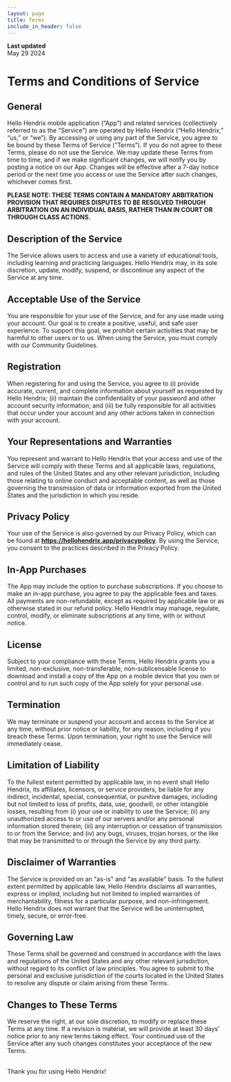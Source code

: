 ```yaml
---
layout: page
title: Terms
include_in_header: false
---
```


**Last updated**  
May 29 2024

# Terms and Conditions of Service

## General

Hello Hendrix mobile application (“App”) and related services (collectively referred to as the “Service”) are operated by Hello Hendrix (“Hello Hendrix,” “us,” or “we”). By accessing or using any part of the Service, you agree to be bound by these Terms of Service (“Terms”). If you do not agree to these Terms, please do not use the Service. We may update these Terms from time to time, and if we make significant changes, we will notify you by posting a notice on our App. Changes will be effective after a 7-day notice period or the next time you access or use the Service after such changes, whichever comes first.

**PLEASE NOTE: THESE TERMS CONTAIN A MANDATORY ARBITRATION PROVISION THAT REQUIRES DISPUTES TO BE RESOLVED THROUGH ARBITRATION ON AN INDIVIDUAL BASIS, RATHER THAN IN COURT OR THROUGH CLASS ACTIONS.**

## Description of the Service

The Service allows users to access and use a variety of educational tools, including learning and practicing languages. Hello Hendrix may, in its sole discretion, update, modify, suspend, or discontinue any aspect of the Service at any time.

## Acceptable Use of the Service

You are responsible for your use of the Service, and for any use made using your account. Our goal is to create a positive, useful, and safe user experience. To support this goal, we prohibit certain activities that may be harmful to other users or to us. When using the Service, you must comply with our Community Guidelines.

## Registration

When registering for and using the Service, you agree to (i) provide accurate, current, and complete information about yourself as requested by Hello Hendrix; (ii) maintain the confidentiality of your password and other account security information; and (iii) be fully responsible for all activities that occur under your account and any other actions taken in connection with your account.

## Your Representations and Warranties

You represent and warrant to Hello Hendrix that your access and use of the Service will comply with these Terms and all applicable laws, regulations, and rules of the United States and any other relevant jurisdiction, including those relating to online conduct and acceptable content, as well as those governing the transmission of data or information exported from the United States and the jurisdiction in which you reside.

## Privacy Policy

Your use of the Service is also governed by our Privacy Policy, which can be found at **https://hellohendrix.app/privacypolicy**. By using the Service, you consent to the practices described in the Privacy Policy.

## In-App Purchases

The App may include the option to purchase subscriptions. If you choose to make an in-app purchase, you agree to pay the applicable fees and taxes. All payments are non-refundable, except as required by applicable law or as otherwise stated in our refund policy. Hello Hendrix may manage, regulate, control, modify, or eliminate subscriptions at any time, with or without notice.

## License

Subject to your compliance with these Terms, Hello Hendrix grants you a limited, non-exclusive, non-transferable, non-sublicensable license to download and install a copy of the App on a mobile device that you own or control and to run such copy of the App solely for your personal use.

## Termination

We may terminate or suspend your account and access to the Service at any time, without prior notice or liability, for any reason, including if you breach these Terms. Upon termination, your right to use the Service will immediately cease.

## Limitation of Liability

To the fullest extent permitted by applicable law, in no event shall Hello Hendrix, its affiliates, licensors, or service providers, be liable for any indirect, incidental, special, consequential, or punitive damages, including but not limited to loss of profits, data, use, goodwill, or other intangible losses, resulting from (i) your use or inability to use the Service; (ii) any unauthorized access to or use of our servers and/or any personal information stored therein; (iii) any interruption or cessation of transmission to or from the Service; and (iv) any bugs, viruses, trojan horses, or the like that may be transmitted to or through the Service by any third party.

## Disclaimer of Warranties

The Service is provided on an "as-is" and "as available" basis. To the fullest extent permitted by applicable law, Hello Hendrix disclaims all warranties, express or implied, including but not limited to implied warranties of merchantability, fitness for a particular purpose, and non-infringement. Hello Hendrix does not warrant that the Service will be uninterrupted, timely, secure, or error-free.

## Governing Law

These Terms shall be governed and construed in accordance with the laws and regulations of the United States and any other relevant jurisdiction, without regard to its conflict of law principles. You agree to submit to the personal and exclusive jurisdiction of the courts located in the United States to resolve any dispute or claim arising from these Terms.

## Changes to These Terms

We reserve the right, at our sole discretion, to modify or replace these Terms at any time. If a revision is material, we will provide at least 30 days' notice prior to any new terms taking effect. Your continued use of the Service after any such changes constitutes your acceptance of the new Terms.

<br>
Thank you for using Hello Hendrix!
<br>
<br>

